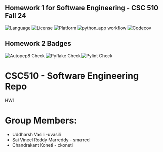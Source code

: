 ## Homework 1 for Software Engineering - CSC 510 Fall 24
![Language](https://img.shields.io/badge/Python-3776AB?style=for-the-badge&logo=python&logoColor=white)
![License](https://img.shields.io/github/license/CSC510-SE-Uddharsh-Vineel-Chandrakant/HW1.svg)
![Platform](https://img.shields.io/badge/Linux-FCC624?style=for-the-badge&logo=linux&logoColor=black)
![python_app workflow](https://github.com/CSC510-SE-Uddharsh-Vineel-Chandrakant/HW1/actions/workflows/python-app.yml/badge.svg)
![Codecov](https://img.shields.io/codecov/c/github/CSC510-SE-Uddharsh-Vineel-Chandrakant/HW1?link=https%3A%2F%2Fapp.codecov.io%2Fgh%2FCSC510-SE-Uddharsh-Vineel-Chandrakant%2FHW1)

## Homework 2 Badges
![Autopep8 Check](https://github.com/CSC510-SE-Uddharsh-Vineel-Chandrakant/HW1/actions/workflows/autopep8_check.yml/badge.svg)
![Pyflake Check](https://github.com/CSC510-SE-Uddharsh-Vineel-Chandrakant/HW1/actions/workflows/pyflake_check.yml/badge.svg)
![Pylint Check](https://github.com/CSC510-SE-Uddharsh-Vineel-Chandrakant/HW1/actions/workflows/pylint_check.yml/badge.svg)

# CSC510 - Software Engineering Repo
HW1
# Group Members:
- Uddharsh Vasili -uvasili
- Sai Vineel Reddy Marreddy - smarred
- Chandrakant Koneti - ckoneti
